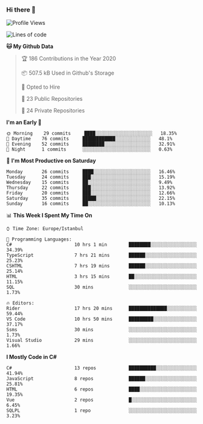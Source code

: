 ### Hi there 👋

<!--START_SECTION:waka-->
![Profile Views](http://img.shields.io/badge/Profile%20Views-0-blue)

![Lines of code](https://img.shields.io/badge/From%20Hello%20World%20I%27ve%20Written-25.2%20million%20lines%20of%20code-blue)

**🐱 My Github Data** 

> 🏆 186 Contributions in the Year 2020
 > 
> 📦 507.5 kB Used in Github's Storage 
 > 
> 💼 Opted to Hire
 > 
> 📜 23 Public Repositories
 > 
> 🔑 24 Private Repositories 

**I'm an Early 🐤** 

```text
🌞 Morning    29 commits     ████░░░░░░░░░░░░░░░░░░░░░   18.35% 
🌆 Daytime    76 commits     ████████████░░░░░░░░░░░░░   48.1% 
🌃 Evening    52 commits     ████████░░░░░░░░░░░░░░░░░   32.91% 
🌙 Night      1 commits      ░░░░░░░░░░░░░░░░░░░░░░░░░   0.63%

```
📅 **I'm Most Productive on Saturday** 

```text
Monday       26 commits     ████░░░░░░░░░░░░░░░░░░░░░   16.46% 
Tuesday      24 commits     ███░░░░░░░░░░░░░░░░░░░░░░   15.19% 
Wednesday    15 commits     ██░░░░░░░░░░░░░░░░░░░░░░░   9.49% 
Thursday     22 commits     ███░░░░░░░░░░░░░░░░░░░░░░   13.92% 
Friday       20 commits     ███░░░░░░░░░░░░░░░░░░░░░░   12.66% 
Saturday     35 commits     █████░░░░░░░░░░░░░░░░░░░░   22.15% 
Sunday       16 commits     ██░░░░░░░░░░░░░░░░░░░░░░░   10.13%

```


📊 **This Week I Spent My Time On** 

```text
⌚︎ Time Zone: Europe/Istanbul

💬 Programming Languages: 
C#                       10 hrs 1 min        ████████░░░░░░░░░░░░░░░░░   34.39% 
TypeScript               7 hrs 21 mins       ██████░░░░░░░░░░░░░░░░░░░   25.23% 
CSHTML                   7 hrs 19 mins       ██████░░░░░░░░░░░░░░░░░░░   25.14% 
HTML                     3 hrs 15 mins       ██░░░░░░░░░░░░░░░░░░░░░░░   11.15% 
SQL                      30 mins             ░░░░░░░░░░░░░░░░░░░░░░░░░   1.73%

🔥 Editors: 
Rider                    17 hrs 20 mins      ██████████████░░░░░░░░░░░   59.44% 
VS Code                  10 hrs 50 mins      █████████░░░░░░░░░░░░░░░░   37.17% 
Ssms                     30 mins             ░░░░░░░░░░░░░░░░░░░░░░░░░   1.73% 
Visual Studio            29 mins             ░░░░░░░░░░░░░░░░░░░░░░░░░   1.66%

```

**I Mostly Code in C#** 

```text
C#                       13 repos            ██████████░░░░░░░░░░░░░░░   41.94% 
JavaScript               8 repos             ██████░░░░░░░░░░░░░░░░░░░   25.81% 
HTML                     6 repos             ████░░░░░░░░░░░░░░░░░░░░░   19.35% 
Vue                      2 repos             █░░░░░░░░░░░░░░░░░░░░░░░░   6.45% 
SQLPL                    1 repo              ░░░░░░░░░░░░░░░░░░░░░░░░░   3.23%

```



<!--END_SECTION:waka-->

<!--
**ebubekirdinc/ebubekirdinc** is a ✨ _special_ ✨ repository because its `README.md` (this file) appears on your GitHub profile.

Here are some ideas to get you started:

- 🔭 I’m currently working on ...
- 🌱 I’m currently learning ...
- 👯 I’m looking to collaborate on ...
- 🤔 I’m looking for help with ...
- 💬 Ask me about ...
- 📫 How to reach me: ...
- 😄 Pronouns: ...
- ⚡ Fun fact: ...
-->
